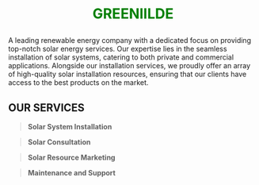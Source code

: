 # <p align="center"><span style="color:green;">GREENIILDE</span></p>

A leading renewable energy company with a dedicated focus on providing top-notch solar energy services. 
Our expertise lies in the seamless installation of solar systems, catering to both private and commercial applications. 
Alongside our installation services, we proudly offer an array of high-quality solar installation resources, 
ensuring that our clients have access to the best products on the market.

## OUR SERVICES 
>  __Solar System Installation__

>  __Solar Consultation__

> __Solar Resource Marketing__


> __Maintenance and Support__





<!---
Greeniilde/Greeniilde is a ✨ special ✨ repository because its `README.md` (this file) appears on your GitHub profile.
You can click the Preview link to take a look at your changes.
--->
